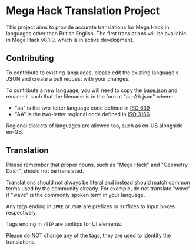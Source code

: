 # Mega Hack Translation Project

This project aims to provide accurate translations for Mega Hack in languages other than British English. The first translations will be available in Mega Hack v8.1.0, which is in active development.

## Contributing

To contribute to existing languages, please edit the existing language's JSON and create a pull request with your changes.

To contribute a new language, you will need to copy the [base.json](/langs/base.json) and rename it such that the filename is in the format "aa-AA.json" where:
- "aa" is the two-letter language code defined in [ISO 639](https://en.wikipedia.org/wiki/List_of_ISO_639_language_codes)
- "AA" is the two-letter regional code defined in [ISO 3166](https://en.wikipedia.org/wiki/List_of_ISO_3166_country_codes)

Regional dialects of languages are allowed too, such as en-US alongside en-GB.

## Translation

Please remember that proper nouns, such as "Mega Hack" and "Geometry Dash", should not be translated.

Translations should not always be literal and instead should match common terms used by the community already. For example, do not translate "wave" if "wave" is the commonly spoken term in your language.

Any tags ending in `/PRE` or `/SUF` are prefixes or suffixes to input boxes respectively.

Tags ending in `/TIP` are tooltips for UI elements.

Please do NOT change any of the tags, they are used to identify the translations.